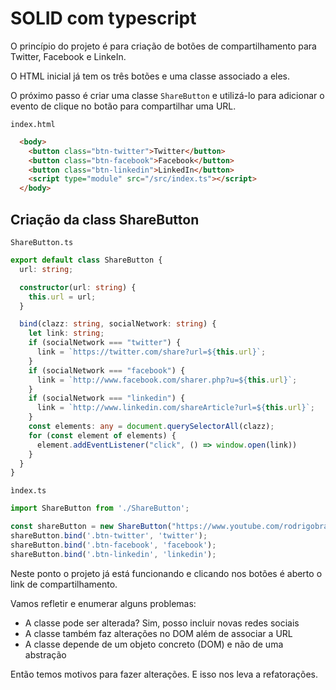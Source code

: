 # SOLID com typescript

O princípio do projeto é para criação de botões de compartilhamento para Twitter, Facebook e LinkeIn.

O HTML inicial já tem os três botões e uma classe associado a eles.

O próximo passo é criar uma classe `ShareButton` e utilizá-lo para adicionar o evento de clique no botão para compartilhar uma URL.

`index.html`
```html
  <body>
    <button class="btn-twitter">Twitter</button>
    <button class="btn-facebook">Facebook</button>
    <button class="btn-linkedin">LinkedIn</button>
    <script type="module" src="/src/index.ts"></script>
  </body>
```

## Criação da class ShareButton

`ShareButton.ts`
```ts
export default class ShareButton {
  url: string;

  constructor(url: string) {
    this.url = url;
  }

  bind(clazz: string, socialNetwork: string) {
    let link: string;
    if (socialNetwork === "twitter") {
      link = `https://twitter.com/share?url=${this.url}`;
    }
    if (socialNetwork === "facebook") {
      link = `http://www.facebook.com/sharer.php?u=${this.url}`;
    }
    if (socialNetwork === "linkedin") {
      link = `http://www.linkedin.com/shareArticle?url=${this.url}`;
    }
    const elements: any = document.querySelectorAll(clazz);
    for (const element of elements) {
      element.addEventListener("click", () => window.open(link))
    }
  }
}
```

`ìndex.ts`
```ts
import ShareButton from './ShareButton';

const shareButton = new ShareButton("https://www.youtube.com/rodrigobranas");
shareButton.bind('.btn-twitter', 'twitter');
shareButton.bind('.btn-facebook', 'facebook');
shareButton.bind('.btn-linkedin', 'linkedin');

```

Neste ponto o projeto já está funcionando e clicando nos botões é aberto o link de compartilhamento.

Vamos refletir e enumerar alguns problemas:
- A classe pode ser alterada? Sim, posso incluir novas redes sociais
- A classe também faz alterações no DOM além de associar a URL
- A classe depende de um objeto concreto (DOM) e não de uma abstração

Então temos motivos para fazer alterações. E isso nos leva a refatorações.
